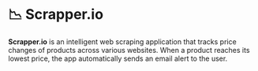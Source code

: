 # 📉 Scrapper.io

**Scrapper.io** is an intelligent web scraping application that tracks price changes of products across various websites. When a product reaches its lowest price, the app automatically sends an email alert to the user.
